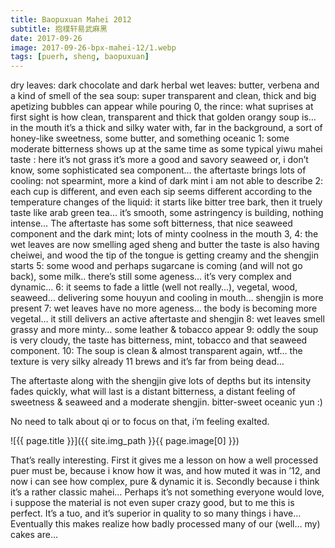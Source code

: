 ```yaml
---
title: Baopuxuan Mahei 2012
subtitle: 抱樸轩易武麻黑
date: 2017-09-26
image: 2017-09-26-bpx-mahei-12/1.webp
tags: [puerh, sheng, baopuxuan]
---
```

dry leaves: dark chocolate and dark herbal
wet leaves: butter, verbena and a kind of smell of the sea
soup: super transparent and clean, thick and big apetizing bubbles can appear while pouring
0, the rince: what suprises at first sight is how clean, transparent and thick that golden orangy soup is… in the mouth it’s a thick and silky water with, far in the background, a sort of honey-like sweetness, some butter, and something oceanic
1: some moderate bitterness shows up at the same time as some typical yiwu mahei taste : here it’s not grass it’s more a good and savory seaweed or, i don’t know, some sophisticated sea component… the aftertaste brings lots of cooling: not spearmint, more a kind of dark mint i am not able to describe
2: each cup is different, and even each sip seems different according to the temperature changes of the liquid: it starts like bitter tree bark, then it truely taste like arab green tea…
it’s smooth, some astringency is building, nothing intense…
The aftertaste has some soft bitterness, that nice seaweed component and the dark mint; lots of minty coolness in the mouth
3, 4: the wet leaves are now smelling aged sheng and butter
the taste is also having cheiwei, and wood
the tip of the tongue is getting creamy and the shengjin starts
5: some wood and perhaps sugarcane is coming (and will not go back), some milk.. there’s still some ageness… it’s very complex and dynamic…
6: it seems to fade a little (well not really…), vegetal, wood, seaweed… delivering some houyun and cooling in mouth… shengjin is more present
7: wet leaves have no more ageness… the body is becoming more vegetal… it still delivers an active aftertaste and shengjin
8: wet leaves smell grassy and more minty… some leather & tobacco appear
9: oddly the soup is very cloudy, the taste has bitterness, mint, tobacco and that seaweed component.
10: The soup is clean & almost transparent again, wtf… the texture is very silky
already 11 brews and it’s far from being dead…

The aftertaste along with the shengjin give lots of depths but its intensity fades quickly, what will last is a distant bitterness, a distant feeling of sweetness & seaweed and a moderate shengjin. bitter-sweet oceanic yun :)

No need to talk about qi or to focus on that, i’m feeling exalted.

![{{ page.title }}]({{ site.img_path }}{{ page.image[0] }})

That’s really interesting. First it gives me a lesson on how a well processed puer must be, because i know how it was, and how muted it was in ’12, and now i can see how complex, pure & dynamic it is. Secondly because i think it’s a rather classic mahei… Perhaps it’s not something everyone would love, i suppose the material is not even super crazy good, but to me this is perfect. It’s a tuo, and it’s superior in quality to so many things i have… Eventually this makes realize how badly processed many of our (well… my) cakes are…